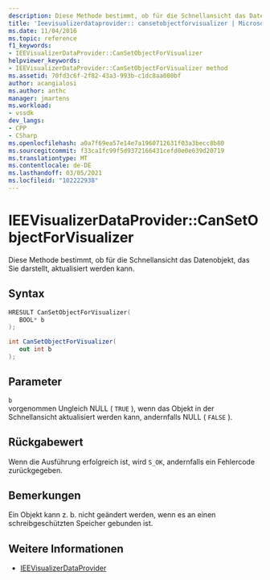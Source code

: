 ```yaml
---
description: Diese Methode bestimmt, ob für die Schnellansicht das Datenobjekt, das Sie darstellt, aktualisiert werden kann.
title: 'Ieevisualizerdataprovider:: cansetobjectforvisualizer | Microsoft-Dokumentation'
ms.date: 11/04/2016
ms.topic: reference
f1_keywords:
- IEEVisualizerDataProvider::CanSetObjectForVisualizer
helpviewer_keywords:
- IEEVisualizerDataProvider::CanSetObjectForVisualizer method
ms.assetid: 70fd3c6f-2f82-43a3-993b-c1dc8aa080bf
author: acangialosi
ms.author: anthc
manager: jmartens
ms.workload:
- vssdk
dev_langs:
- CPP
- CSharp
ms.openlocfilehash: a0a7f69ea57e14e7a1960712631f03a3becc8b80
ms.sourcegitcommit: f33ca1fc99f5d9372166431cefd0e0e639d20719
ms.translationtype: MT
ms.contentlocale: de-DE
ms.lasthandoff: 03/05/2021
ms.locfileid: "102222938"
---
```

# <a name="ieevisualizerdataprovidercansetobjectforvisualizer"></a>IEEVisualizerDataProvider::CanSetObjectForVisualizer
Diese Methode bestimmt, ob für die Schnellansicht das Datenobjekt, das Sie darstellt, aktualisiert werden kann.

## <a name="syntax"></a>Syntax

```cpp
HRESULT CanSetObjectForVisualizer(
   BOOL* b
);
```

```csharp
int CanSetObjectForVisualizer(
   out int b
);
```

## <a name="parameters"></a>Parameter
`b`\
vorgenommen Ungleich NULL ( `TRUE` ), wenn das Objekt in der Schnellansicht aktualisiert werden kann, andernfalls NULL ( `FALSE` ).

## <a name="return-value"></a>Rückgabewert
 Wenn die Ausführung erfolgreich ist, wird `S_OK`, andernfalls ein Fehlercode zurückgegeben.

## <a name="remarks"></a>Bemerkungen
 Ein Objekt kann z. b. nicht geändert werden, wenn es an einen schreibgeschützten Speicher gebunden ist.

## <a name="see-also"></a>Weitere Informationen
- [IEEVisualizerDataProvider](../../../extensibility/debugger/reference/ieevisualizerdataprovider.md)
